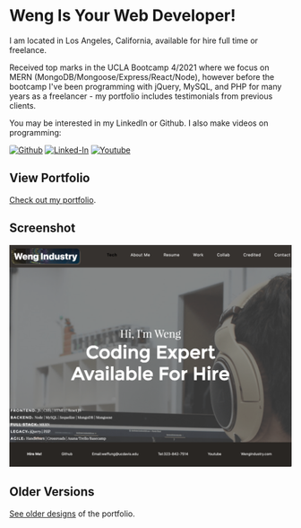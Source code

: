 Weng Is Your Web Developer!
===
I am located in Los Angeles, California, available for hire full time or freelance. 

Received top marks in the UCLA Bootcamp 4/2021 where we focus on MERN (MongoDB/Mongoose/Express/React/Node), however before the bootcamp I've been programming with jQuery, MySQL, and PHP for many years as a freelancer - my portfolio includes testimonials from previous clients.

You may be interested in my LinkedIn or Github. I also make videos on programming:

<a target="_blank" href="https://github.com/Siphon880gh" rel="nofollow"><img src="https://img.shields.io/badge/GitHub-100000?style=for-the-badge&logo=github&logoColor=white" alt="Github" data-canonical-src="https://img.shields.io/badge/GitHub-100000?style=for-the-badge&logo=github&logoColor=white" style="max-width:100%; height: 20px; border-radius:2.5px"></a>
<a target="_blank" href="https://www.linkedin.com/in/weng-fung/" rel="nofollow"><img src="https://img.shields.io/badge/LinkedIn-blue?style=flat&logo=linkedin&labelColor=blue" alt="Linked-In" data-canonical-src="https://img.shields.io/badge/LinkedIn-blue?style=flat&amp;logo=linkedin&amp;labelColor=blue" style="max-width:10ch;"></a>
<a target="_blank" href="https://www.youtube.com/@WayneTeachesCode/" rel="nofollow"><img src="https://img.shields.io/badge/Youtube-red?style=flat&logo=youtube&labelColor=red" alt="Youtube" data-canonical-src="https://img.shields.io/badge/Youtube-red?style=flat&amp;logo=youtube&amp;labelColor=red" style="max-width:10ch;"></a>


View Portfolio
---
[Check out my portfolio](//siphon880gh.github.io/).

Screenshot
---
![Latest Screenshot](docs/README/v2-screenshot-react.png)

Older Versions
---
[See older designs](docs/README-old-versions.md) of the portfolio.